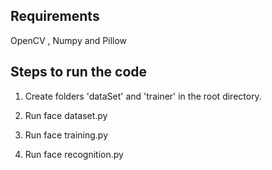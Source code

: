 Requirements
---------------
OpenCV , 
Numpy and
Pillow





Steps to run the code
-----------------------------------------------------------------

1. Create folders 'dataSet' and 'trainer' in the root directory.

2. Run face dataset.py

3. Run face training.py

4. Run face recognition.py
